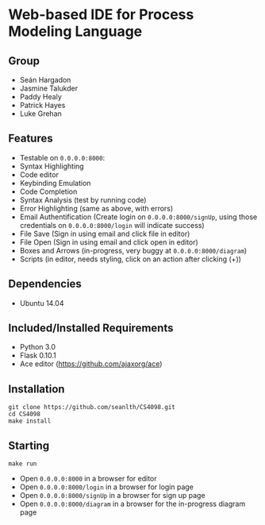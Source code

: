 # Web-based IDE for Process Modeling Language


## Group
* Seán Hargadon
* Jasmine Talukder
* Paddy Healy
* Patrick Hayes
* Luke Grehan


## Features
* Testable on ```0.0.0.0:8000```:
* Syntax Highlighting
* Code editor
* Keybinding Emulation
* Code Completion
* Syntax Analysis (test by running code)
* Error Highlighting (same as above, with errors)
* Email Authentification (Create login on ```0.0.0.0:8000/signUp```, using those credentials on ```0.0.0.0:8000/login``` will indicate success)
* File Save (Sign in using email and click file in editor)
* File Open (Sign in using email and click open in editor)
* Boxes and Arrows (in-progress, very buggy at ```0.0.0.0:8000/diagram```)
* Scripts (in editor, needs styling, click on an action after clicking (+))

## Dependencies
* Ubuntu 14.04

## Included/Installed Requirements
* Python 3.0
* Flask 0.10.1
* Ace editor (https://github.com/ajaxorg/ace)

## Installation
```
git clone https://github.com/seanlth/CS4098.git
cd CS4098
make install
```
## Starting

```
make run
```

* Open ```0.0.0.0:8000``` in a browser for editor
* Open ```0.0.0.0:8000/login``` in a browser for login page
* Open ```0.0.0.0:8000/signUp``` in a browser for sign up page
* Open ```0.0.0.0:8000/diagram``` in a browser for the in-progress diagram page
